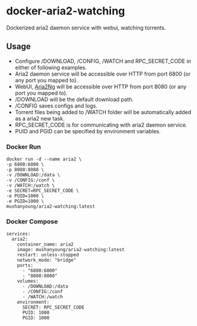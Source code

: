 # docker-aria2-watching
Dockerized aria2 daemon service with webui, watching torrents.

## Usage

* Configure /DOWNLOAD, /CONFIG, /WATCH and RPC_SECRET_CODE in either of
following examples.
* Aria2 daemon service will be accessible over HTTP from port 6800 (or any port
    you mapped to).
* WebUI, [Aria2Ng](https://github.com/mayswind/AriaNg) will be accessible over HTTP from port 8080 (or any port you mapped to).
* /DOWNLOAD will be the default download path.
* /CONFIG saves configs and logs.
* Torrent files being added to /WATCH folder will be automatically added as a
    aria2 new task.
* RPC_SECRET_CODE is for communicating with aria2 daemon service.
* PUID and PGID can be specified by environment variables.

### Docker Run
```
docker run -d --name aria2 \
-p 6800:6800 \
-p 8080:8080 \
-v /DOWNLOAD:/data \
-v /CONFIG:/conf \
-v /WATCH:/watch \
-e SECRET=RPC_SECRET_CODE \
-e PUID=1000 \
-e PGID=1000 \
mushanyoung/aria2-watching:latest
```

### Docker Compose
```
services:
  aria2:
    container_name: aria2
    image: mushanyoung/aria2-watching:latest
    restart: unless-stopped
    network_mode: "bridge"
    ports:
      - "6800:6800"
      - "8080:8080"
    volumes:
      - /DOWNLOAD:/data
      - /CONFIG:/conf
      - /WATCH:/watch
    environment:
      SECRET: RPC_SECRET_CODE
      PUID: 1000
      PGID: 1000
```
